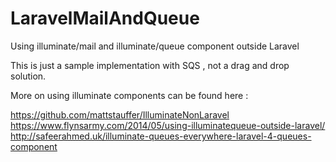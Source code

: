 # LaravelMailAndQueue
Using illuminate/mail and illuminate/queue component outside Laravel

This is just a sample implementation with SQS , not a drag and drop solution.

More on using illuminate components can be found here : 

https://github.com/mattstauffer/IlluminateNonLaravel
https://www.flynsarmy.com/2014/05/using-illuminatequeue-outside-laravel/
http://safeerahmed.uk/illuminate-queues-everywhere-laravel-4-queues-component

